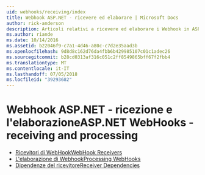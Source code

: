 ```yaml
---
uid: webhooks/receiving/index
title: Webhook ASP.NET - ricevere ed elaborare | Microsoft Docs
author: rick-anderson
description: Articoli relativi a ricevere ed elaborare i Webhook in ASP.NET
ms.author: riande
ms.date: 10/14/2016
ms.assetid: b22046f9-c7a1-4d46-a80c-c7d2e35aad3b
ms.openlocfilehash: 9d8d8c162d76da4fbb6b429985107c01c1adec26
ms.sourcegitcommit: b28cd0313af316c051c2ff8549865bff67f2fbb4
ms.translationtype: MT
ms.contentlocale: it-IT
ms.lasthandoff: 07/05/2018
ms.locfileid: "39293682"
---
```

# <a name="aspnet-webhooks---receiving-and-processing"></a><span data-ttu-id="905ff-103">Webhook ASP.NET - ricezione e l'elaborazione</span><span class="sxs-lookup"><span data-stu-id="905ff-103">ASP.NET WebHooks - receiving and processing</span></span>

* [<span data-ttu-id="905ff-104">Ricevitori di WebHook</span><span class="sxs-lookup"><span data-stu-id="905ff-104">WebHook Receivers</span></span>](receivers.md)
* [<span data-ttu-id="905ff-105">L'elaborazione di Webhook</span><span class="sxs-lookup"><span data-stu-id="905ff-105">Processing WebHooks</span></span>](handlers.md)
* [<span data-ttu-id="905ff-106">Dipendenze del ricevitore</span><span class="sxs-lookup"><span data-stu-id="905ff-106">Receiver Dependencies</span></span>](dependencies.md)
